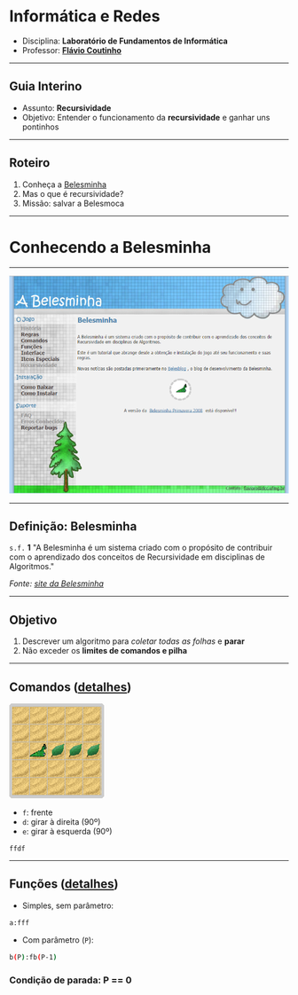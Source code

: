# Informática e Redes

- Disciplina: **Laboratório de Fundamentos de Informática**
- Professor: **[Flávio Coutinho](mailto:coutinho@decom.cefetmg.br)**

---

## Guia Interino

- Assunto: **Recursividade**
- Objetivo: Entender o funcionamento da **recursividade** e ganhar uns pontinhos

---
## Roteiro

1. Conheça a [Belesminha](http://homepages.dcc.ufmg.br/~flavioro/belesminha/index.html)
1. Mas o que é recursividade?
1. Missão: salvar a Belesmoca


---
# Conhecendo a **Belesminha**

---
![Uma tela do site da Belesminha](images/belesminha.png)

---
## Definição: Belesminha

`s.f.` **1** "A Belesminha é um sistema criado com o propósito de contribuir com o
aprendizado dos conceitos de Recursividade em disciplinas de Algoritmos."

_Fonte: [site da Belesminha](http://homepages.dcc.ufmg.br/~flavioro/belesminha/index.html)_

---
## Objetivo

1. Descrever um algoritmo para _coletar todas as folhas_ e **parar**
1. Não exceder os **limites de comandos e pilha**

---
## Comandos ([detalhes](http://homepages.dcc.ufmg.br/~flavioro/belesminha/comandos.htm))

![Tela do jogo Belesminha mostrando a Belesminha e algumas folhas em seu caminho](/images/belesminha-tela1.gif)

- `f`: frente
- `d`: girar à direita (90º)
- `e`: girar à esquerda (90º)

```
ffdf
```

---
## Funções ([detalhes](http://homepages.dcc.ufmg.br/~flavioro/belesminha/funcoes.htm))

- Simples, sem parâmetro:
```bash
a:fff
```
- Com parâmetro (`P`):
```bash
b(P):fb(P-1)
```

### Condição de parada: P == 0

